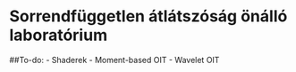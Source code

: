 # Sorrendfüggetlen átlátszóság önálló laboratórium

##To-do:
    - Shaderek
        - Moment-based OIT
        - Wavelet OIT
